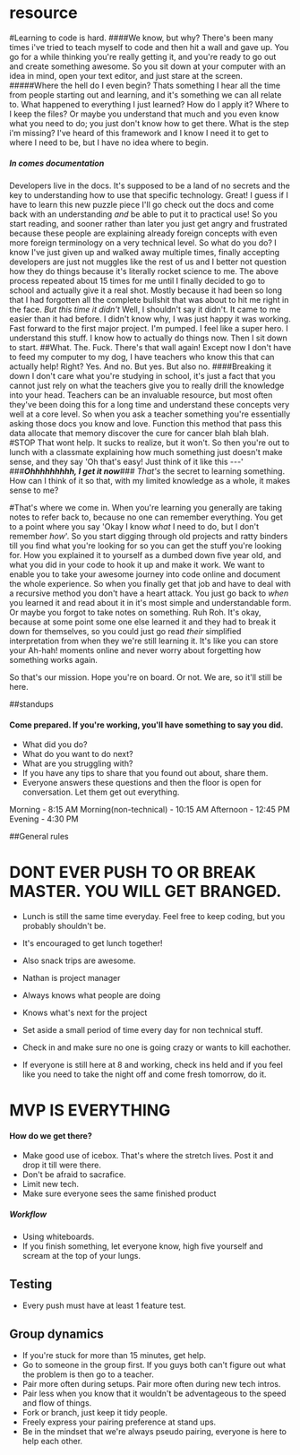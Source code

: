 # resource
#Learning to code is hard.
####We know, but why?
There's been many times i've tried to teach myself to code and then hit a wall and gave up.
You go for a while thinking you're really getting it, and you're ready to go out and create something awesome.
So you sit down at your computer with an idea in mind, open your text editor, and just stare at the screen.
#####Where the hell do I even begin?
Thats something I hear all the time from people starting out and learning, and it's something we can all relate to.
What happened to everything I just learned? How do I apply it? Where to I keep the files?
Or maybe you understand that much and you even know what you need to do; you just don't know how to get there. What is the step i'm missing? I've heard of this framework and I know I need it to get to where I need to be, but I have no idea where to begin.

##### In comes documentation
Developers live in the docs. It's supposed to be a land of no secrets and the key to understanding how to use that specific technology.
Great! I guess if I have to learn this new puzzle piece I'll go check out the docs and come back with an understanding *and* be able to put it to practical use!
So you start reading, and sooner rather than later you just get angry and frustrated because these people are explaining already foreign concepts with even more foreign terminology on a very technical level. So what do you do? I know I've just given up and walked away multiple times, finally accepting developers are just not muggles like the rest of us and I better not question how they do things because it's literally rocket science to me.
The above process repeated about 15 times for me until I finally decided to go to school and actually give it a real shot. Mostly because it had been so long that I had forgotten all the complete bullshit that was about to hit me right in the face.
*But this time it didn't*
Well, I shouldn't say it didn't. It came to me easier than it had before. I didn't know why, I was just happy it was working. Fast forward to the first major project. I'm pumped. I feel like a super hero. I understand this stuff. I know how to actually do things now. Then I sit down to start.
##What. The. Fuck.
There's that wall again! Except now I don't have to feed my computer to my dog, I have teachers who know this that can actually help! Right? Yes. And no. But yes. But also no.
####Breaking it down
I don't care what you're studying in school, it's just a fact that you cannot just rely on what the teachers give you to really drill the knowledge into your head. Teachers can be an invaluable resource, but most often they've been doing this for a long time and understand these concepts very well at a core level. So when you ask a teacher something you're essentially asking those docs you know and love. Function this method that pass this data allocate that memory discover the cure for cancer blah blah blah.
#STOP
That wont help. It sucks to realize, but it won't. So then you're out to lunch with a classmate explaining how much something just doesn't make sense, and they say 'Oh that's easy! Just think of it like this ---'
###**_Ohhhhhhhhh, I get it now_**###
*That's* the secret to learning something. How can I think of it so that, with my limited knowledge as a whole, it makes sense to me?

#That's where we come in.
When you're learning you generally are taking notes to refer back to, because no one can remember everything. You get to a point where you say 'Okay I know *what* I need to do, but I don't remember *how*'. So you start digging through old projects and ratty binders till you find what you're looking for so you can get the stuff you're looking for. How you explained it to yourself as a dumbed down five year old, and what you did in your code to hook it up and make it work. We want to enable you to take your awesome journey into code online and document the whole experience. So when you finally get that job and have to deal with a recursive method you don't have a heart attack. You just go back to *when* you learned it and read about it in it's most simple and understandable form. Or maybe you forgot to take notes on something. Ruh Roh. It's okay, because at some point some one else learned it and they had to break it down for themselves, so you could just go read *their* simplified interpretation from when they we're still learning it. It's like you can store your Ah-hah! moments online and never worry about forgetting how something works again.

So that's our mission. Hope you're on board. Or not. We are, so it'll still be here.









##standups
#### Come prepared. If you're working, you'll have something to say you did. 

* What did you do?
* What do you want to do next?
* What are you struggling with?
* If you have any tips to share that you found out about, share them.
* Everyone answers these questions and then the floor is open for conversation. Let them get out everything.

Morning - 8:15 AM
Morning(non-technical) - 10:15 AM
Afternoon -  12:45 PM
Evening - 4:30 PM

##General rules
# DONT EVER PUSH TO OR BREAK MASTER. YOU WILL GET BRANGED.

* Lunch is still the same time everyday. Feel free to keep coding, but you probably shouldn't be. 
* It's encouraged to get lunch together!
* Also snack trips are awesome. 


* Nathan is project manager
*   Always knows what people are doing
*   Knows what's next for the project
  
* Set aside a small period of time every day for non technical stuff. 
* Check in and make sure no one is going crazy or wants to kill eachother.

* If everyone is still here at 8 and working, check ins held and if you feel like you need to take the night off and come fresh tomorrow, do it. 

# MVP IS EVERYTHING
#### How do we get there?
* Make good use of icebox. That's where the stretch lives. Post it and drop it till were there.
* Don't be afraid to sacrafice. 
* Limit new tech.
* Make sure everyone sees the same finished product

##### Workflow
* Using whiteboards. 
* If you finish something, let everyone know, high five yourself and scream at the top of your lungs.

## Testing
* Every push must have at least 1 feature test. 

## Group dynamics
* If you're stuck for more than 15 minutes, get help.
* Go to someone in the group first. If you guys both can't figure out what the problem is then go to a teacher.
* Pair more often during setups. Pair more often during new tech intros. 
* Pair less when you know that it wouldn't be adventageous to the speed and flow of things.
* Fork or branch, just keep it tidy people.
* Freely express your pairing preference at stand ups. 
* Be in the mindset that we're always pseudo pairing, everyone is here to help each other.
